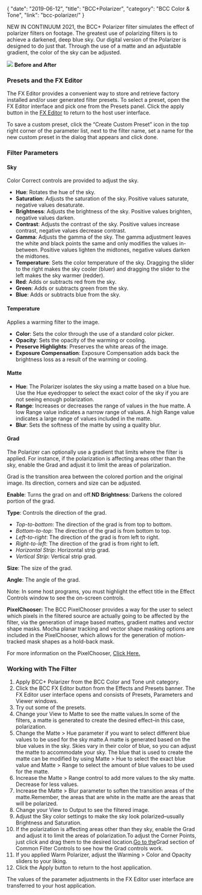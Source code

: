 {
"date": "2019-06-12",
"title": "BCC+Polarizer",
"category": "BCC Color & Tone",
"link": "bcc-polarizer/"
}

 
NEW IN CONTINUUM 2021, the BCC+ Polarizer filter simulates the effect of polarizer filters on footage. The greatest use of polarizing filters is to achieve a darkened, deep blue sky. Our digital version of the Polarizer is designed to do just that. Through the use of a matte and an adjustable gradient, the color of the sky can be adjusted. 


![](https://borisfx-com-res.cloudinary.com/image/upload//documentation/continuum/uploads/2020/10/Image_333.png) **Before and After**  

### Presets and the FX Editor


The FX Editor provides a convenient way to store and retrieve factory installed and/or user generated filter presets. To select a preset, open the FX Editor interface and pick one from the Presets panel. Click the apply button in the [FX Editor](/documentation/continuum/bcc-fx-editor) to return to the host user interface. 


To save a custom preset, click the “Create Custom Preset” icon in the top right corner of the parameter list, next to the filter name, set a name for the new custom preset in the dialog that appears and click done. 


### Filter Parameters


#### Sky


Color Correct controls are provided to adjust the sky.


* **Hue**: Rotates the hue of the sky.
* **Saturation**: Adjusts the saturation of the sky. Positive values saturate, negative values desaturate.
* **Brightness**: Adjusts the brightness of the sky. Positive values brighten, negative values darken.
* **Contrast**: Adjusts the contrast of the sky. Positive values increase contrast, negative values decrease contrast.
* **Gamma**: Adjusts the gamma of the sky. The gamma adjustment leaves the white and black points the same and only modifies the values in-between. Positive values lighten the midtones, negative values darken the midtones.
* **Temperature**: Sets the color temperature of the sky. Dragging the slider to the right makes the sky cooler (bluer) and dragging the slider to the left makes the sky warmer (redder).
* **Red**: Adds or subtracts red from the sky.
* **Green**: Adds or subtracts green from the sky.
* **Blue**: Adds or subtracts blue from the sky.


#### Temperature


Applies a warming filter to the image.


* **Color**: Sets the color through the use of a standard color picker.
* **Opacity**: Sets the opacity of the warming or cooling.
* **Preserve Highlights**: Preserves the white areas of the image.
* **Exposure Compensation**: Exposure Compensation adds back the brightness loss as a result of the warming or cooling.


#### Matte


* **Hue**: The Polarizer isolates the sky using a matte based on a blue hue. Use the Hue eyedropper to select the exact color of the sky if you are not seeing enough polarization.
* **Range**: Increases or decreases the range of values in the hue matte. A low Range value indicates a narrow range of values. A high Range value indicates a large range of values included in the matte.
* **Blur**: Sets the softness of the matte by using a quality blur.


#### Grad


The Polarizer can optionally use a gradient that limits where the filter is applied. For instance, if the polarization is affecting areas other than the sky, enable the Grad and adjust it to limit the areas of polarization.


Grad is the transition area between the colored portion and the original image. Its direction, corners and size can be adjusted.


**Enable**: Turns the grad on and off.**ND Brightness**: Darkens the colored portion of the grad.


**Type**: Controls the direction of the grad.


* *Top-to-bottom*: The direction of the grad is from top to bottom.
* *Bottom-to-top*: The direction of the grad is from bottom to top.
* *Left-to-right*: The direction of the grad is from left to right.
* *Right-to-left*: The direction of the grad is from right to left.
* *Horizontal Strip*: Horizontal strip grad.
* *Vertical Strip*: Vertical strip grad.


**Size**: The size of the grad.


**Angle**: The angle of the grad.


Note: In some host programs, you must highlight the effect title in the Effect Controls window to see the on-screen controls.


**PixelChooser:**  The BCC PixelChooser provides a way for the user to select which pixels in the filtered source are actually going to be affected by the filter, via the generation of image based mattes, gradient mattes and vector shape masks. Mocha planar tracking and vector shape masking options are included in the PixelChooser, which allows for the generation of motion-tracked mask shapes as a hold-back mask. 


For more information on the PixelChooser, [Click Here.﻿](/documentation/continuum/)


### Working with The Filter


1. Apply BCC+ Polarizer from the BCC Color and Tone unit category.
2. Click the BCC FX Editor button from the Effects and Presets banner. The FX Editor user interface opens and consists of Presets, Parameters and Viewer windows.
3. Try out some of the presets.
4. Change your View to Matte to see the matte values.In some of the filters, a matte is generated to create the desired effect–in this case, polarization.
5. Change the Matte > Hue parameter if you want to select different blue values to be used for the sky matte.A matte is generated based on the blue values in the sky. Skies vary in their color of blue, so you can adjust the matte to accommodate your sky. The blue that is used to create the matte can be modified by using Matte > Hue to select the exact blue value and Matte > Range to select the amount of blue values to be used for the matte.
6. Increase the Matte > Range control to add more values to the sky matte. Decrease for less values.
7. Increase the Matte > Blur parameter to soften the transition areas of the matte.Remember, the areas that are white in the matte are the areas that will be polarized.
8. Change your View to Output to see the filtered image.
9. Adjust the Sky color settings to make the sky look polarized–usually Brightness and Saturation.
10. If the polarization is affecting areas other than they sky, enable the Grad and adjust it to limit the areas of polarization.To adjust the Corner Points, just click and drag them to the desired location.[Go to the](index.html%3Fpage_id=bcc-polarizer.html#bookmark561)Grad section of Common Filter Controls to see how the Grad controls work.
11. If you applied Warm Polarizer, adjust the Warming > Color and Opacity sliders to your liking.
12. Click the Apply button to return to the host application.


The values of the parameter adjustments in the FX Editor user interface are transferred to your host application.



 